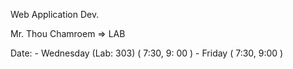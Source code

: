 Web Application Dev.

Mr. Thou Chamroem => LAB

Date: 
	- Wednesday (Lab: 303) ( 7:30, 9: 00 )
	- Friday  ( 7:30, 9:00 )
